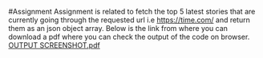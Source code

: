 #Assignment
Assignment is related to fetch the top 5 latest stories that are currently going through the requested url i.e https://time.com/
and return them as an json object array.
Below is the link from where you can download a pdf where you can check the output of the code on browser.
[OUTPUT SCREENSHOT.pdf](https://github.com/UjjwalRana1/Assignment/files/8379249/OUTPUT.SCREENSHOT.pdf)

